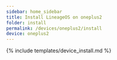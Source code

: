 ```yaml
---
sidebar: home_sidebar
title: Install LineageOS on oneplus2
folder: install
permalink: /devices/oneplus2/install
device: oneplus2
---
```

{% include templates/device_install.md %}
